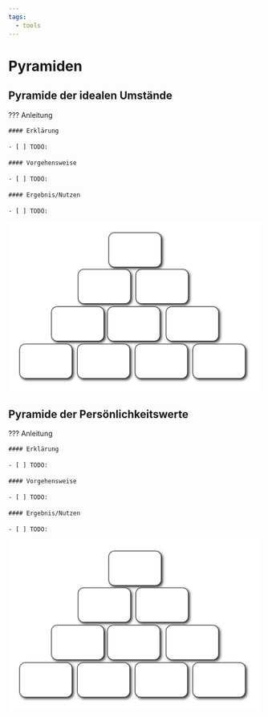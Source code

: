 ```yaml
---
tags:
  - tools
---
```


# Pyramiden


## Pyramide der idealen Umstände

??? Anleitung

    #### Erklärung

    - [ ] TODO:

    #### Vorgehensweise

    - [ ] TODO:

    #### Ergebnis/Nutzen

    - [ ] TODO:

![](../assets/pyramide.png)

## Pyramide der Persönlichkeitswerte

??? Anleitung

    #### Erklärung

    - [ ] TODO:

    #### Vorgehensweise

    - [ ] TODO:

    #### Ergebnis/Nutzen

    - [ ] TODO:

![](../assets/pyramide.png)

